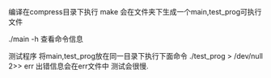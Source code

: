 编译在compress目录下执行
make
会在文件夹下生成一个main,test_prog可执行文件

./main -h 查看命令信息


测试程序
将main,test_prog放在同一目录下执行下面命令
./test_prog > /dev/null 2>> err
出错信息会在err文件中
测试会很慢.

